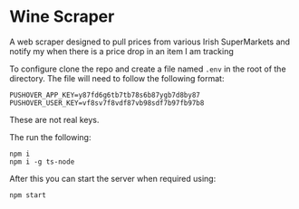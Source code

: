 # Wine Scraper

A web scraper designed to pull prices from various Irish SuperMarkets and notify my when there is a price drop in an item I am tracking

To configure clone the repo and create a file named `.env` in the root of the directory. The file will need to follow the following format:

```
PUSHOVER_APP_KEY=y87fd6g6tb7tb78s6b87ygb7d8by87
PUSHOVER_USER_KEY=vf8sv7f8vdf87vb98sdf7b97fb97b8
```

These are not real keys.

The run the following:

```
npm i
npm i -g ts-node
```

After this you can start the server when required using:

`npm start`
